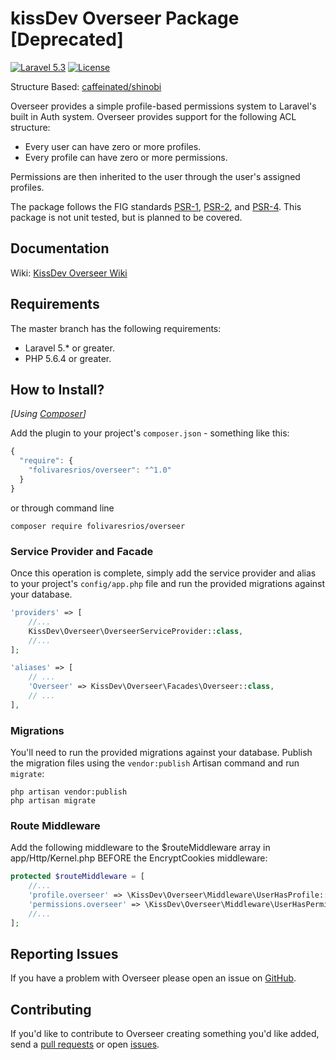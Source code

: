 kissDev Overseer Package [Deprecated]
===================
[![Laravel 5.3](https://img.shields.io/badge/Laravel-5.3-red.svg?style=flat-square)](http://laravel.com)
[![License](http://img.shields.io/badge/license-MIT-brightgreen.svg?style=flat-square)](https://tldrlegal.com/license/mit-license)

Structure Based: [caffeinated/shinobi](https://github.com/caffeinated/shinobi)

Overseer provides a simple profile-based permissions system to Laravel's built in Auth system. Overseer provides support for the following ACL structure:

- Every user can have zero or more profiles.
- Every profile can have zero or more permissions.

Permissions are then inherited to the user through the user's assigned profiles.

The package follows the FIG standards [PSR-1](https://github.com/php-fig/fig-standards/blob/master/accepted/PSR-1-basic-coding-standard.md), [PSR-2](https://github.com/php-fig/fig-standards/blob/master/accepted/PSR-2-coding-style-guide.md), and [PSR-4](https://github.com/php-fig/fig-standards/blob/master/accepted/PSR-4-autoloader.md). 
This package is not unit tested, but is planned to be covered.

Documentation
-------------
Wiki: [KissDev Overseer Wiki](https://github.com/folivaresrios/overseer/wiki)

Requirements
------------
The master branch has the following requirements:

* Laravel 5.* or greater.
* PHP 5.6.4 or greater.

How to Install?
---------------
_[Using [Composer](http://getcomposer.org/)]_

Add the plugin to your project's `composer.json` - something like this:

```javascript
{
  "require": {
    "folivaresrios/overseer": "^1.0"
  }
}
```

or through command line

```
composer require folivaresrios/overseer
```

### Service Provider and Facade
Once this operation is complete, simply add the service provider and alias to your project's `config/app.php` file and run the provided migrations against your database.
```php
'providers' => [
    //...
    KissDev\Overseer\OverseerServiceProvider::class,
    //...
];
```
```php
'aliases' => [
    // ...
    'Overseer' => KissDev\Overseer\Facades\Overseer::class,
    // ...
],
```

### Migrations
You'll need to run the provided migrations against your database. Publish the migration files using the `vendor:publish` Artisan command and run `migrate`:

```
php artisan vendor:publish
php artisan migrate
```

### Route Middleware
Add the following middleware to the $routeMiddleware array in app/Http/Kernel.php BEFORE the EncryptCookies middleware:

```php
protected $routeMiddleware = [
    //...
    'profile.overseer' => \KissDev\Overseer\Middleware\UserHasProfile::class,
    'permissions.overseer' => \KissDev\Overseer\Middleware\UserHasPermission::class,
    //...
];
```

## Reporting Issues

If you have a problem with Overseer please open an issue on [GitHub](https://github.com/folivaresrios/overseer/issues).

## Contributing

If you'd like to contribute to Overseer creating something you'd like added, send a [pull
requests](https://help.github.com/articles/using-pull-requests) or open
[issues](https://github.com/folivaresrios/overseer/issues).
